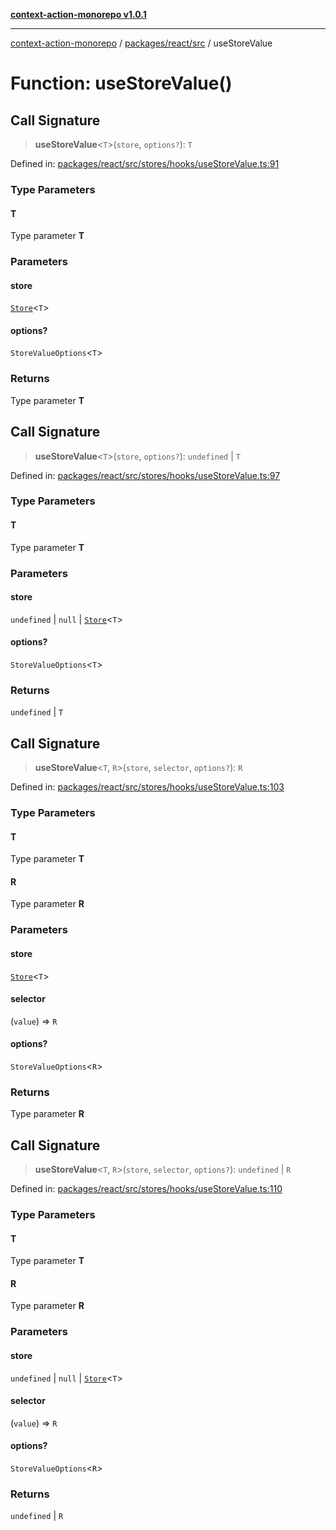 [**context-action-monorepo v1.0.1**](../../../../README.md)

***

[context-action-monorepo](../../../../README.md) / [packages/react/src](../README.md) / useStoreValue

# Function: useStoreValue()

## Call Signature

> **useStoreValue**&lt;`T`&gt;(`store`, `options?`): `T`

Defined in: [packages/react/src/stores/hooks/useStoreValue.ts:91](https://github.com/mineclover/context-action/blob/08bf17d6ec1c09cfe0ffb9710189395df90c9772/packages/react/src/stores/hooks/useStoreValue.ts#L91)

### Type Parameters

#### T

Type parameter **T**

### Parameters

#### store

[`Store`](../classes/Store.md)&lt;`T`&gt;

#### options?

`StoreValueOptions`&lt;`T`&gt;

### Returns

Type parameter **T**

## Call Signature

> **useStoreValue**&lt;`T`&gt;(`store`, `options?`): `undefined` \| `T`

Defined in: [packages/react/src/stores/hooks/useStoreValue.ts:97](https://github.com/mineclover/context-action/blob/08bf17d6ec1c09cfe0ffb9710189395df90c9772/packages/react/src/stores/hooks/useStoreValue.ts#L97)

### Type Parameters

#### T

Type parameter **T**

### Parameters

#### store

`undefined` | `null` | [`Store`](../classes/Store.md)&lt;`T`&gt;

#### options?

`StoreValueOptions`&lt;`T`&gt;

### Returns

`undefined` \| `T`

## Call Signature

> **useStoreValue**\<`T`, `R`\>(`store`, `selector`, `options?`): `R`

Defined in: [packages/react/src/stores/hooks/useStoreValue.ts:103](https://github.com/mineclover/context-action/blob/08bf17d6ec1c09cfe0ffb9710189395df90c9772/packages/react/src/stores/hooks/useStoreValue.ts#L103)

### Type Parameters

#### T

Type parameter **T**

#### R

Type parameter **R**

### Parameters

#### store

[`Store`](../classes/Store.md)&lt;`T`&gt;

#### selector

(`value`) => `R`

#### options?

`StoreValueOptions`&lt;`R`&gt;

### Returns

Type parameter **R**

## Call Signature

> **useStoreValue**\<`T`, `R`\>(`store`, `selector`, `options?`): `undefined` \| `R`

Defined in: [packages/react/src/stores/hooks/useStoreValue.ts:110](https://github.com/mineclover/context-action/blob/08bf17d6ec1c09cfe0ffb9710189395df90c9772/packages/react/src/stores/hooks/useStoreValue.ts#L110)

### Type Parameters

#### T

Type parameter **T**

#### R

Type parameter **R**

### Parameters

#### store

`undefined` | `null` | [`Store`](../classes/Store.md)&lt;`T`&gt;

#### selector

(`value`) => `R`

#### options?

`StoreValueOptions`&lt;`R`&gt;

### Returns

`undefined` \| `R`

